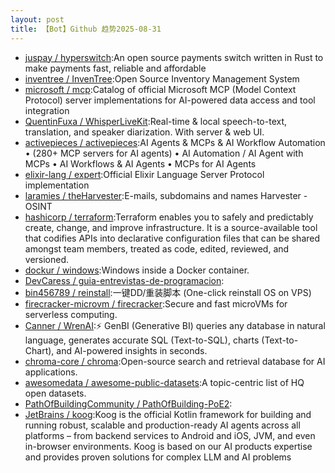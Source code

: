 ```yaml
---
layout: post
title: 【Bot】Github 趋势2025-08-31
---
```


* [juspay / hyperswitch](https://github.com/juspay/hyperswitch):An open source payments switch written in Rust to make payments fast, reliable and affordable
* [inventree / InvenTree](https://github.com/inventree/InvenTree):Open Source Inventory Management System
* [microsoft / mcp](https://github.com/microsoft/mcp):Catalog of official Microsoft MCP (Model Context Protocol) server implementations for AI-powered data access and tool integration
* [QuentinFuxa / WhisperLiveKit](https://github.com/QuentinFuxa/WhisperLiveKit):Real-time & local speech-to-text, translation, and speaker diarization. With server & web UI.
* [activepieces / activepieces](https://github.com/activepieces/activepieces):AI Agents & MCPs & AI Workflow Automation • (280+ MCP servers for AI agents) • AI Automation / AI Agent with MCPs • AI Workflows & AI Agents • MCPs for AI Agents
* [elixir-lang / expert](https://github.com/elixir-lang/expert):Official Elixir Language Server Protocol implementation
* [laramies / theHarvester](https://github.com/laramies/theHarvester):E-mails, subdomains and names Harvester - OSINT
* [hashicorp / terraform](https://github.com/hashicorp/terraform):Terraform enables you to safely and predictably create, change, and improve infrastructure. It is a source-available tool that codifies APIs into declarative configuration files that can be shared amongst team members, treated as code, edited, reviewed, and versioned.
* [dockur / windows](https://github.com/dockur/windows):Windows inside a Docker container.
* [DevCaress / guia-entrevistas-de-programacion](https://github.com/DevCaress/guia-entrevistas-de-programacion):
* [bin456789 / reinstall](https://github.com/bin456789/reinstall):一键DD/重装脚本 (One-click reinstall OS on VPS)
* [firecracker-microvm / firecracker](https://github.com/firecracker-microvm/firecracker):Secure and fast microVMs for serverless computing.
* [Canner / WrenAI](https://github.com/Canner/WrenAI):⚡️ GenBI (Generative BI) queries any database in natural language, generates accurate SQL (Text-to-SQL), charts (Text-to-Chart), and AI-powered insights in seconds.
* [chroma-core / chroma](https://github.com/chroma-core/chroma):Open-source search and retrieval database for AI applications.
* [awesomedata / awesome-public-datasets](https://github.com/awesomedata/awesome-public-datasets):A topic-centric list of HQ open datasets.
* [PathOfBuildingCommunity / PathOfBuilding-PoE2](https://github.com/PathOfBuildingCommunity/PathOfBuilding-PoE2):
* [JetBrains / koog](https://github.com/JetBrains/koog):Koog is the official Kotlin framework for building and running robust, scalable and production-ready AI agents across all platforms – from backend services to Android and iOS, JVM, and even in-browser environments. Koog is based on our AI products expertise and provides proven solutions for complex LLM and AI problems
